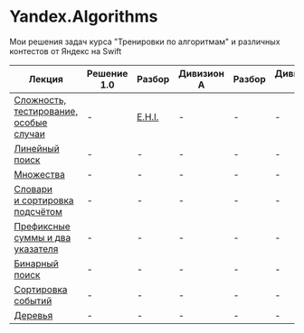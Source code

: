# Yandex.Algorithms
Мои решения задач курса "Тренировки по алгоритмам" и различных контестов от Яндекс на Swift

| Лекция | Решение 1.0 | Разбор | Дивизион A | Разбор | Дивизион B | Разбор |
| - | - | - | - | - | - | - |
| [Сложность, тестирование, особые случаи](https://youtu.be/QLhqYNsPIVo) | - | [E.H.I.](https://youtu.be/mdJdB7On4AM ) | - | - | - | - |
| [Линейный поиск](https://youtu.be/SKwB41FrGgU) | - | - | - | - | - | - |
| [Множества](https://youtu.be/PUpmV2ieIHA) | - | - | - | - | - | - |
| [Словари и сортировка подсчётом](https://youtu.be/Nb5mW1yWVSs) | - | - | - | - | - | - |
| [Префиксные суммы и два указателя](https://youtu.be/de28y8Dcvkg) | - | - | - | - | - | - |
| [Бинарный поиск](https://youtu.be/YENpZexHfuk)| - | - | - | - | - | - |
| [Сортировка событий](https://youtu.be/hGixDBO-p6Q) | - | - | - | - | - | - |
| [Деревья](https://youtu.be/lEJzqHgyels) | - | - | - | - | - | - |

